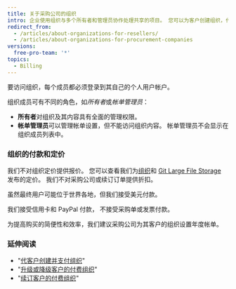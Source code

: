 ```yaml
---
title: 关于采购公司的组织
intro: 企业使用组织与多个所有者和管理员协作处理共享的项目。 您可以为客户创建组织，代他们付款，然后将组织的所有权转给客户。
redirect_from:
  - /articles/about-organizations-for-resellers/
  - /articles/about-organizations-for-procurement-companies
versions:
  free-pro-team: '*'
topics:
  - Billing
---
```


要访问组织，每个成员都必须登录到其自己的个人用户帐户。

组织成员可有不同的角色，如*所有者*或*帐单管理员*：

- **所有者**对组织及其内容具有全面的管理权限。
- **帐单管理员**可以管理帐单设置，但不能访问组织内容。 帐单管理员不会显示在组织成员列表中。

### 组织的付款和定价

我们不对组织定价提供报价。 您可以查看我们为[组织](https://github.com/pricing)和 [Git Large File Storage](/articles/about-storage-and-bandwidth-usage/) 发布的定价。 我们不对采购公司或续订订单提供折扣。

虽然最终用户可能位于世界各地，但我们接受美元付款。

我们接受信用卡和 PayPal 付款， 不接受采购单或发票付款。

为提高购买的简便性和效率，我们建议采购公司为其客户的组织设置年度帐单。

### 延伸阅读

- "[代客户创建并支付组织](/articles/creating-and-paying-for-an-organization-on-behalf-of-a-client)"
- "[升级或降级客户的付费组织](/articles/upgrading-or-downgrading-your-client-s-paid-organization)"
- "[续订客户的付费组织](/articles/renewing-your-client-s-paid-organization)"
